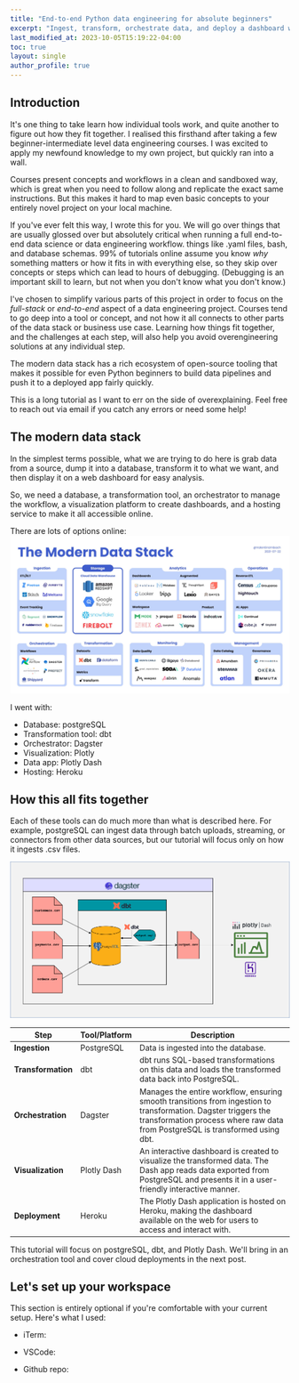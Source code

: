 ```yaml
---
title: "End-to-end Python data engineering for absolute beginners"
excerpt: "Ingest, transform, orchestrate data, and deploy a dashboard with postgreSQL, dbt, Dagster, Plotly Dash, and Heroku"
last_modified_at: 2023-10-05T15:19:22-04:00
toc: true
layout: single
author_profile: true
---
```

## Introduction
It's one thing to take learn how individual tools work, and quite another to figure out how they fit together. I realised this firsthand after taking a few beginner-intermediate level data engineering courses. I was excited to apply my newfound knowledge to my own project, but quickly ran into a wall. 

Courses present concepts and workflows in a clean and sandboxed way, which is great when you need to follow along and replicate the exact same instructions. But this makes it hard to map even basic concepts to your entirely novel project on your local machine.

If you've ever felt this way, I wrote this for you. We will go over things that are usually glossed over but absolutely critical when running a full end-to-end data science or data engineering workflow. things like .yaml files, bash, and database schemas. 99% of tutorials online assume you know *why* something matters or how it fits in with everything else, so they skip over concepts or steps which can lead to hours of debugging. (Debugging is an important skill to learn, but not when you don't know what you don't know.)

I've chosen to simplify various parts of this project in order to focus on the *full-stack* or *end-to-end* aspect of a data engineering project. Courses tend to go deep into a tool or concept, and not how it all connects to other parts of the data stack or business use case. Learning how things fit together, and the challenges at each step, will also help you avoid overengineering solutions at any individual step. 

The modern data stack has a rich ecosystem of open-source tooling that makes it possible for even Python beginners to build data pipelines and push it to a deployed app fairly quickly.

This is a long tutorial as I want to err on the side of overexplaining. Feel free to reach out via email if you catch any errors or need some help!

## The modern data stack
In the simplest terms possible, what we are trying to do here is grab data from a source, dump it into a database, transform it to what we want, and then display it on a web dashboard for easy analysis.

So, we need a database, a transformation tool, an orchestrator to manage the workflow, a visualization platform to create dashboards, and a hosting service to make it all accessible online.

There are lots of options online:
![modern data stack](../assets/images/mds.jpg)

I went with:
* Database: postgreSQL
* Transformation tool: dbt
* Orchestrator: Dagster
* Visualization: Plotly 
* Data app: Plotly Dash
* Hosting: Heroku

## How this all fits together
Each of these tools can do much more than what is described here. For example, postgreSQL can ingest data through batch uploads, streaming, or connectors from other data sources, but our tutorial will focus only on how it ingests .csv files. 

![test](../assets/images/data-eng-diagram.drawio.png)


| Step          | Tool/Platform  | Description                                                                                                                                                                                                                                      |
|---------------|----------------|--------------------------------------------------------------------------------------------------------------------------------------------------------------------------------------------------------------------------------------------------|
| **Ingestion** | PostgreSQL     | Data is ingested into the database.                                                                                   |
| **Transformation** | dbt | dbt runs SQL-based transformations on this data and loads the transformed data back into PostgreSQL.                                      |
| **Orchestration**  | Dagster       | Manages the entire workflow, ensuring smooth transitions from ingestion to transformation. Dagster triggers the transformation process where raw data from PostgreSQL is transformed using dbt.                                                    |
| **Visualization**  | Plotly Dash   | An interactive dashboard is created to visualize the transformed data. The Dash app reads data exported from PostgreSQL and presents it in a user-friendly interactive manner.                                                                                   |
| **Deployment**     | Heroku        | The Plotly Dash application is hosted on Heroku, making the dashboard available on the web for users to access and interact with.                                                                                                                |


This tutorial will focus on postgreSQL, dbt, and Plotly Dash. We'll bring in an orchestration tool and cover cloud deployments in the next post. 

## Let's set up your workspace
This section is entirely optional if you're comfortable with your current setup. Here's what I used:
* iTerm:

* VSCode:

* Github repo:
